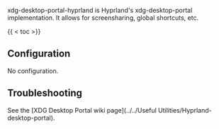 xdg-desktop-portal-hyprland is Hyprland's xdg-desktop-portal implementation.
It allows for screensharing, global shortcuts, etc.

{{ < toc >}}

## Configuration

No configuration.

## Troubleshooting

See the [XDG Desktop Portal wiki page](../../Useful Utilities/Hyprland-desktop-portal).